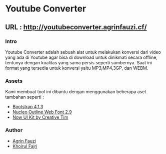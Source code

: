 # Youtube Converter
## URL : http://youtubeconverter.agrinfauzi.cf/

### Intro
Youtube Converter adalah sebuah alat untuk melakukan konversi dari video yang ada di Youtube agar bisa di download untuk dinikmati secara offline, tentunya dengan kualitas yang sama persis seperti sumbernya. Saat ini format yang tersedia untuk konversi yaitu MP3,MP4,3GP, dan WEBM.

### Assets

Kami membuat tool ini dibantu dengan menggunakan beberapa aset tambahan seperti :<br/>
- [Bootstrap 4.1.3](https://www.bootstrapcdn.com/)
- [Nucleo Outline Web Font 2.9](https://nucleoapp.com/)
- [Now UI Kit by Creative Tim](https://demos.creative-tim.com/now-ui-kit/)

### Author
- [Agrin Fauzi](https://t.me/blxfck)
- [Khoirul Fajri](https://t.me/KhoirFajr)
